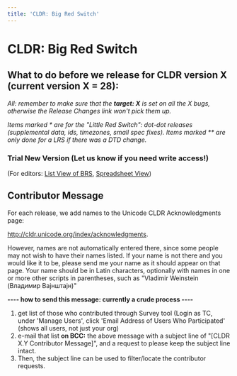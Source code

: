 ```yaml
---
title: 'CLDR: Big Red Switch'
---
```


# CLDR: Big Red Switch

## What to do before we release for CLDR version X (current version X \= 28\):

*All: remember to make sure that the* ***target: X*** *is set on all the X bugs, otherwise the Release Changes link won't pick them up.*

*Items marked \* are for the "Little Red Switch": dot\-dot releases (supplemental data, ids, timezones, small spec fixes). Items marked \*\* are only done for a LRS if there was a DTD change.*

### Trial New Version (Let us know if you need write access!)

(For editors: [List View of BRS](https://cldr.unicode.org/development/cldr-big-red-switch/list-view-of-brs), [Spreadsheet View](https://docs.google.com/spreadsheets/d/1dIOLxKX2gW7BRDVdMBH9qr1GdxpPj8Bc1Pe-02p_92k/edit#gid=0))

## Contributor Message

For each release, we add names to the Unicode CLDR Acknowledgments page:

http://cldr.unicode.org/index/acknowledgments.

However, names are not automatically entered there, since some people may not wish to have their names listed. If your name is not there and you would like it to be, please send me your name as it should appear on that page. Your name should be in Latin characters, optionally with names in one or more other scripts in parentheses, such as "Vladimir Weinstein (Владимир Вајнштајн)"

**\-\-\-\- how to send this message: currently a crude process \-\-\-\-**

1. get list of those who contributed through Survey tool (Login as TC, under 'Manage Users', click 'Email Address of Users Who Participated' (shows all users, not just your org)
2. e\-mail that list **on BCC:** the above message with a subject line of "\[CLDR X.Y Contributor Message]", and a request to please keep the subject line intact.
3. Then, the subject line can be used to filter/locate the contributor requests.


